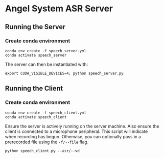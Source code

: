 # Angel System ASR Server

## Running the Server

### Create conda environment

```
conda env create -f speech_server.yml
conda activate speech_server
```

The server can then be instantiated with:

```
export CUDA_VISIBLE_DEVICES=4; python speech_server.py
```

## Running the Client

### Create conda environment

```
conda env create -f speech_client.yml
conda activate speech_client
```

Ensure the server is actively running on the server machine.
Also ensure the client is connected to a microphone peripheral.
This script will indicate when recording has begun. Otherwise, you can
optionally pass in a prerecorded file using the `-f/--file` flag.
```
python speech_client.py --asr/--vd
```

